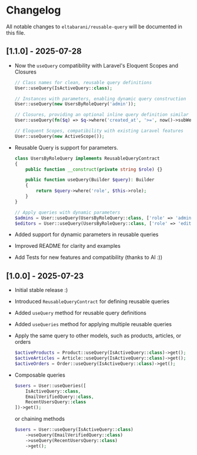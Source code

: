 # Changelog

All notable changes to `eltabarani/reusable-query` will be documented in this file.

## [1.1.0] - 2025-07-28

- Now the `useQuery` compatibility with Laravel's Eloquent Scopes and Closures

  ```php
  // Class names for clean, reusable query definitions
  User::useQuery(IsActiveQuery::class);

  // Instances with parameters, enabling dynamic query construction
  User::useQuery(new UsersByRoleQuery('admin'));

  // Closures, providing an optional inline query definition similar to global scopes
  User::useQuery(fn($q) => $q->where('created_at', '>=', now()->subWeek()));

  // Eloquent Scopes, compatibility with existing Laravel features
  User::useQuery(new ActiveScope());
  ```

- Reusable Query is support for parameters.

  ```php
  class UsersByRoleQuery implements ReusableQueryContract
  {
      public function __construct(private string $role) {}

      public function useQuery(Builder $query): Builder
      {
          return $query->where('role', $this->role);
      }
  }

  // Apply queries with dynamic parameters
  $admins = User::useQuery(UsersByRoleQuery::class, ['role' => 'admin'])->get();
  $editors = User::useQuery(UsersByRoleQuery::class, ['role' => 'editor'])->get();
  ```
- Added support for dynamic parameters in reusable queries
- Improved README for clarity and examples
- Add Tests for new features and compatibility (thanks to AI :))

## [1.0.0] - 2025-07-23

- Initial stable release :)
- Introduced `ReusableQueryContract` for defining reusable queries
- Added `useQuery` method for reusable query definitions
- Added `useQueries` method for applying multiple reusable queries
- Apply the same query to other models, such as products, articles, or orders
  ```php
  $activeProducts = Product::useQuery(IsActiveQuery::class)->get();
  $activeArticles = Article::useQuery(IsActiveQuery::class)->get();
  $activeOrders = Order::useQuery(IsActiveQuery::class)->get();
  ```
- Composable queries

  ```php
  $users = User::useQueries([
      IsActiveQuery::class,
      EmailVerifiedQuery::class,
      RecentUsersQuery::class
  ])->get();
  ```

  or chaining methods

  ```php
  $users = User::useQuery(IsActiveQuery::class)
      ->useQuery(EmailVerifiedQuery::class)
      ->useQuery(RecentUsersQuery::class)
      ->get();
  ```
